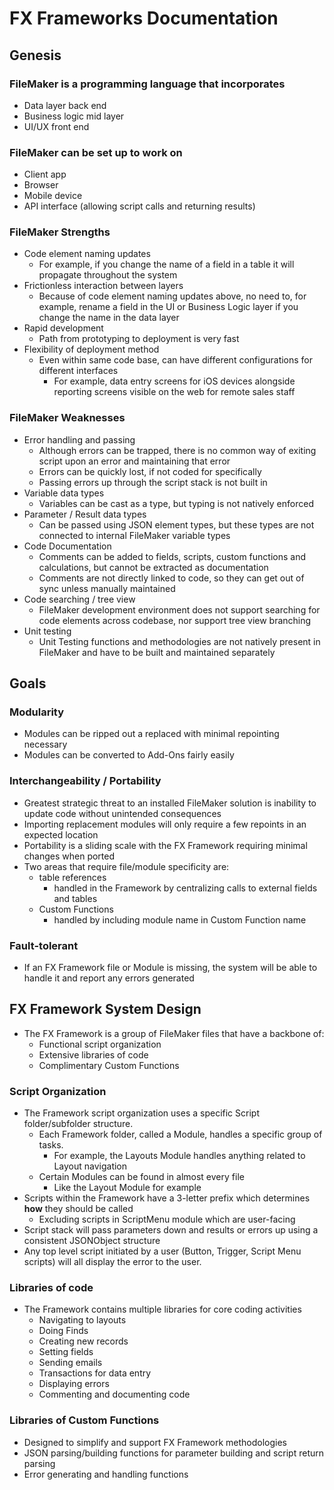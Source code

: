 # FX Frameworks Documentation

## Genesis

### FileMaker is a programming language that incorporates
  - Data layer back end
  - Business logic mid layer
  - UI/UX front end
 
### FileMaker can be set up to work on
  - Client app
  - Browser
  - Mobile device
  - API interface (allowing script calls and returning results)

### FileMaker Strengths
- Code element naming updates
  - For example, if you change the name of a field in a table it will propagate throughout the system
- Frictionless interaction between layers
  - Because of code element naming updates above, no need to, for example, rename a field in the UI or Business Logic layer if you change the name in the data layer
- Rapid development
  - Path from prototyping to deployment is very fast
- Flexibility of deployment method
  - Even within same code base, can have different configurations for different interfaces
    - For example, data entry screens for iOS devices alongside reporting screens visible on the web for remote sales staff 

### FileMaker Weaknesses
- Error handling and passing
  - Although errors can be trapped, there is no common way of exiting script upon an error and maintaining that error
  - Errors can be quickly lost, if not coded for specifically
  - Passing errors up through the script stack is not built in
- Variable data types
  - Variables can be cast as a type, but typing is not natively enforced
- Parameter / Result data types
  - Can be passed using JSON element types, but these types are not connected to internal FileMaker variable types 
- Code Documentation
  - Comments can be added to fields, scripts, custom functions and calculations, but cannot be extracted as documentation
  - Comments are not directly linked to code, so they can get out of sync unless manually maintained
- Code searching / tree view
  - FileMaker development environment does not support searching for code elements across codebase, nor support tree view branching
- Unit testing 
  - Unit Testing functions and methodologies are not natively present in FileMaker and have to be built and maintained separately


## Goals

### Modularity
  - Modules can be ripped out a replaced with minimal repointing necessary
  - Modules can be converted to Add-Ons fairly easily

### Interchangeability / Portability 
  - Greatest strategic threat to an installed FileMaker solution is inability to update code without unintended consequences
  - Importing replacement modules will only require a few repoints in an expected location
  - Portability is a sliding scale with the FX Framework requiring minimal changes when ported
  - Two areas that require file/module specificity are:
    - table references
      - handled in the Framework by centralizing calls to external fields and tables
    - Custom Functions
      -  handled by including module name in Custom Function name

### Fault-tolerant
  - If an FX Framework file or Module is missing, the system will be able to handle it and report any errors generated


## FX Framework System Design

- The FX Framework is a group of FileMaker files that have a backbone of:
  - Functional script organization
  - Extensive libraries of code
  - Complimentary Custom Functions

### Script Organization
- The Framework script organization uses a specific Script folder/subfolder structure.
  - Each Framework folder, called a Module, handles a specific group of tasks.
    - For example, the Layouts Module handles anything related to Layout navigation 
  - Certain Modules can be found in almost every file
    - Like the Layout Module for example
- Scripts within the Framework have a 3-letter prefix which determines **how** they should be called
  - Excluding scripts in ScriptMenu module which are user-facing
- Script stack will pass parameters down and results or errors up using a consistent JSONObject structure
-  Any top level script initiated by a user (Button, Trigger, Script Menu scripts) will all display the error to the user.

### Libraries of code
- The Framework contains multiple libraries for core coding activities
  - Navigating to layouts
  - Doing Finds
  - Creating new records
  - Setting fields
  - Sending emails 
  - Transactions for data entry
  - Displaying errors
  - Commenting and documenting code

### Libraries of Custom Functions
- Designed to simplify and support FX Framework methodologies
- JSON parsing/building functions for parameter building and script return parsing
- Error generating and handling functions
